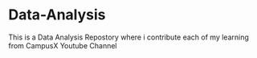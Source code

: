 # Data-Analysis
 This is a Data Analysis Repostory where i contribute each of my learning from CampusX Youtube Channel
